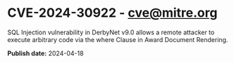 # CVE-2024-30922 - cve@mitre.org

SQL Injection vulnerability in DerbyNet v9.0 allows a remote attacker to execute arbitrary code via the where Clause in Award Document Rendering.

**Publish date:** 2024-04-18
